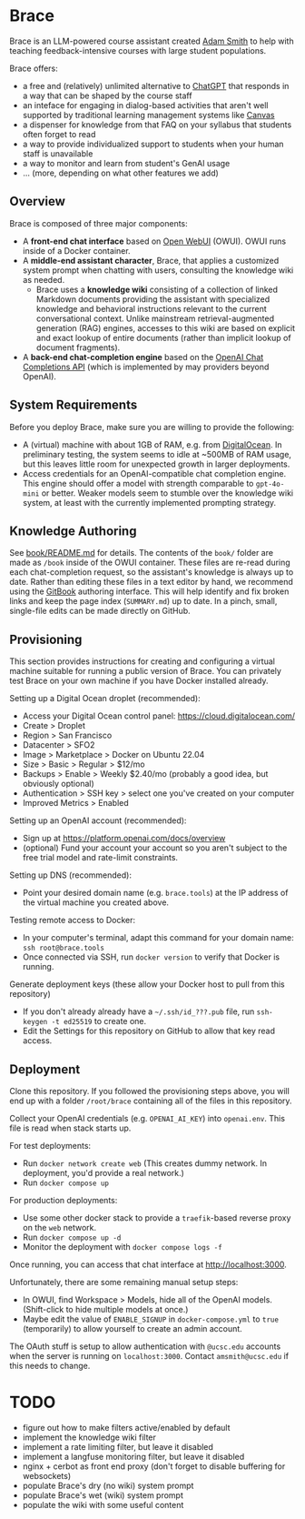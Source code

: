 # Brace

Brace is an LLM-powered course assistant created [Adam Smith](https://adamsmith.as/) to help with teaching feedback-intensive courses with large student populations.

Brace offers:
- a free and (relatively) unlimited alternative to [ChatGPT](https://chatgpt.com/) that responds in a way that can be shaped by the course staff
- an inteface for engaging in dialog-based activities that aren't well supported by traditional learning management systems like [Canvas](https://www.instructure.com/canvas)
- a dispenser for knowledge from that FAQ on your syllabus that students often forget to read
- a way to provide individualized support to students when your human staff is unavailable
- a way to monitor and learn from student's GenAI usage
- ... (more, depending on what other features we add)

## Overview

Brace is composed of three major components:
- A **front-end chat interface** based on [Open WebUI](https://github.com/open-webui/open-webui) (OWUI). OWUI runs inside of a Docker container.
- A **middle-end assistant character**, Brace, that applies a customized system prompt when chatting with users, consulting the knowledge wiki as needed.
    - Brace uses a **knowledge wiki** consisting of a collection of linked Markdown documents providing the assistant with specialized knowledge and behavioral instructions relevant to the current conversational context. Unlike mainstream retrieval-augmented generation (RAG) engines, accesses to this wiki are based on explicit and exact lookup of entire documents (rather than implicit lookup of document fragments).
- A **back-end chat-completion engine** based on the [OpenAI Chat Completions API](https://platform.openai.com/docs/guides/chat-completions) (which is implemented by may providers beyond OpenAI).


## System Requirements

Before you deploy Brace, make sure you are willing to provide the following:
- A (virtual) machine with about 1GB of RAM, e.g. from [DigitalOcean](https://www.digitalocean.com/). In preliminary testing, the system seems to idle at ~500MB of RAM usage, but this leaves little room for unexpected growth in larger deployments.
- Access credentials for an OpenAI-compatible chat completion engine. This engine should offer a model with strength comparable to `gpt-4o-mini` or better. Weaker models seem to stumble over the knowledge wiki system, at least with the currently implemented prompting strategy.

## Knowledge Authoring

See [book/README.md](book/README.md) for details. The contents of the `book/` folder are made as `/book` inside of the OWUI container. These files are re-read during each chat-completion request, so the assistant's knowledge is always up to date. Rather than editing these files in a text editor by hand, we recommend using the [GitBook](https://www.gitbook.com/) authoring interface. This will help identify and fix broken links and keep the page index (`SUMMARY.md`) up to date. In a pinch, small, single-file edits can be made directly on GitHub.

## Provisioning

This section provides instructions for creating and configuring a virtual machine suitable for running a public version of Brace. You can privately test Brace on your own machine if you have Docker installed already.

Setting up a Digital Ocean droplet (recommended):
- Access your Digital Ocean control panel: https://cloud.digitalocean.com/
- Create > Droplet
- Region > San Francisco
- Datacenter > SFO2
- Image > Marketplace > Docker on Ubuntu 22.04
- Size > Basic > Regular > $12/mo
- Backups > Enable > Weekly $2.40/mo (probably a good idea, but obviously optional)
- Authentication > SSH key > select one you've created on your computer
- Improved Metrics > Enabled

Setting up an OpenAI account (recommended):
- Sign up at https://platform.openai.com/docs/overview
- (optional) Fund your account your account so you aren't subject to the free trial model and rate-limit constraints.

Setting up DNS (recommended):
- Point your desired domain name (e.g. `brace.tools`) at the IP address of the virtual machine you created above.

Testing remote access to Docker:
- In your computer's terminal, adapt this command for your domain name: `ssh root@brace.tools`
- Once connected via SSH, run `docker version` to verify that Docker is running.

Generate deployment keys (these allow your Docker host to pull from this repository)
- If you don't already already have a `~/.ssh/id_???.pub` file, run `ssh-keygen -t ed25519` to create one.
- Edit the Settings for this repository on GitHub to allow that key read access.

## Deployment

Clone this repository. If you followed the provisioning steps above, you will end up with a folder `/root/brace` containing all of the files in this repository.

Collect your OpenAI credentials (e.g. `OPENAI_AI_KEY`) into `openai.env`. This file is read when stack starts up.

For test deployments:
- Run `docker network create web` (This creates dummy network. In deployment, you'd provide a real network.)
- Run `docker compose up`

For production deployments:
- Use some other docker stack to provide a `traefik`-based reverse proxy on the `web` network.
- Run `docker compose up -d`
- Monitor the deployment with `docker compose logs -f`

Once running, you can access that chat interface at [http://localhost:3000](http://localhost:3000).

Unfortunately, there are some remaining manual setup steps:
- In OWUI, find Workspace > Models, hide all of the OpenAI models. (Shift-click to hide multiple models at once.)
- Maybe edit the value of `ENABLE_SIGNUP` in `docker-compose.yml` to `true` (temporarily) to allow yourself to create an admin account.

The OAuth stuff is setup to allow authentication with `@ucsc.edu` accounts when the server is running on `localhost:3000`. Contact `amsmith@ucsc.edu` if this needs to change.

# TODO
- figure out how to make filters active/enabled by default 
- implement the knowledge wiki filter
- implement a rate limiting filter, but leave it disabled
- implement a langfuse monitoring filter, but leave it disabled
- nginx + cerbot as front end proxy (don't forget to disable buffering for websockets)
- populate Brace's dry (no wiki) system prompt
- populate Brace's wet (wiki) system prompt
- populate the wiki with some useful content

